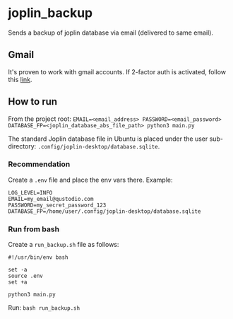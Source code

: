 # joplin_backup
Sends a backup of joplin database via email (delivered to same email).

## Gmail
It's proven to work with gmail accounts.
If 2-factor auth is activated, follow this [link](https://www.interviewqs.com/blog/py-email).

## How to run

From the project root:
`EMAIL=<email_address> PASSWORD=<email_password> DATABASE_FP=<joplin_database_abs_file_path> python3 main.py`

The standard Joplin database file in Ubuntu is placed under the user sub-directory: `.config/joplin-desktop/database.sqlite`.

### Recommendation
Create a `.env` file and place the env vars there.
Example:
```
LOG_LEVEL=INFO
EMAIL=my_email@qustodio.com
PASSWORD=my_secret_password_123
DATABASE_FP=/home/user/.config/joplin-desktop/database.sqlite
```

### Run from bash
Create a `run_backup.sh` file as follows:
```
#!/usr/bin/env bash

set -a
source .env
set +a

python3 main.py
```

Run: `bash run_backup.sh`
